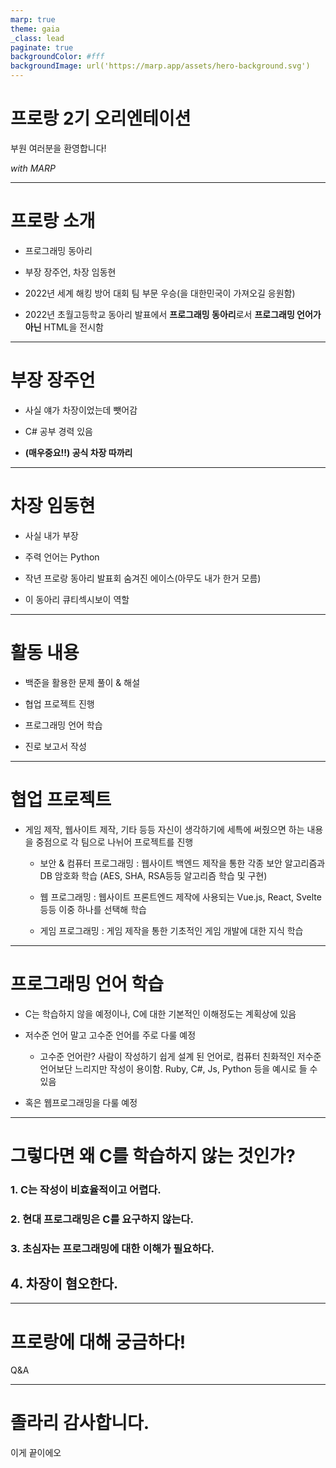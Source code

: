 ```yaml
---
marp: true
theme: gaia
_class: lead
paginate: true
backgroundColor: #fff
backgroundImage: url('https://marp.app/assets/hero-background.svg')
---
```


# 프로랑 2기 오리엔테이션

부원 여러분을 환영합니다!

*with MARP*

---

# 프로랑 소개

- 프로그래밍 동아리

- 부장 장주언, 차장 임동현

- 2022년 세계 해킹 방어 대회 팀 부문 우승(을 대한민국이 가져오길 응원함)

- 2022년 초월고등학교 동아리 발표에서 **프로그래밍 동아리**로서 **프로그래밍 언어가 아닌** HTML을 전시함


---
# 부장 장주언

* 사실 얘가 차장이었는데 뺏어감

* C# 공부 경력 있음

* **(매우중요!!) 공식 차장 따까리**

---
# 차장 임동현

* 사실 내가 부장

* 주력 언어는 Python

* 작년 프로랑 동아리 발표회 숨겨진 에이스(아무도 내가 한거 모름)

* 이 동아리 큐티섹시보이 역할

---
# 활동 내용

- 백준을 활용한 문제 풀이 & 해설

- 협업 프로젝트 진행

- 프로그래밍 언어 학습

- 진로 보고서 작성

---
# 협업 프로젝트

* 게임 제작, 웹사이트 제작, 기타 등등 자신이 생각하기에 세특에 써줬으면 하는 내용을 중점으로 각 팀으로 나뉘어 프로젝트를 진행

    * 보안 & 컴퓨터 프로그래밍 : 웹사이트 백엔드 제작을 통한 각종 보안 알고리즘과 DB 암호화 학습 (AES, SHA, RSA등등 알고리즘 학습 및 구현)

    * 웹 프로그래밍 : 웹사이트 프론트엔드 제작에 사용되는 Vue.js, React, Svelte등등 이중 하나를 선택해 학습

    * 게임 프로그래밍 : 게임 제작을 통한 기초적인 게임 개발에 대한 지식 학습
    
---
# 프로그래밍 언어 학습

* C는 학습하지 않을 예정이나, C에 대한 기본적인 이해정도는 계획상에 있음

* 저수준 언어 말고 고수준 언어를 주로 다룰 예정

    * 고수준 언어란? 사람이 작성하기 쉽게 설계 된 언어로, 컴퓨터 친화적인 저수준 언어보단 느리지만 작성이 용이함. Ruby, C#, Js, Python 등을 예시로 들 수 있음

* 혹은 웹프로그래밍을 다룰 예정

---
# 그렇다면 왜 C를 학습하지 않는 것인가?
### 1. C는 작성이 비효율적이고 어렵다.
### 2. 현대 프로그래밍은 C를 요구하지 않는다.
### 3. 초심자는 프로그래밍에 대한 이해가 필요하다.
## 4. 차장이 혐오한다. 
---
<!-- _class: lead -->
# 프로랑에 대해 궁금하다!
Q&A

---
# 졸라리 감사합니다.

이게 끝이에오